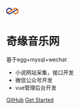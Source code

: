 ![logo](favicon.ico)

# 奇缘音乐网

 基于egg+mysql+wechat

- 小说网站采集，接口开发
- 微信公众号开发
- vue管理后台开发

[GitHub](https://github.com/cnvp/egg-server.git)
[Get Started](?id=介绍)
